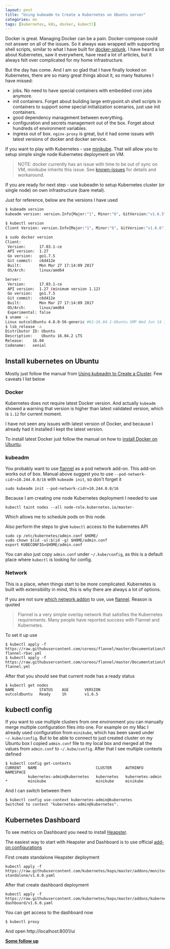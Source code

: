 ```yaml
---
layout: post
title: "Using kubeadm to Create a Kubernetes on Ubuntu server"
categories: en
tags: [kubernetes, k8s, docker, kubectl]
---
```


Docker is great. Managing Docker can be a pain. Docker-compose could not answer
on all of the issues. So it always was wrapped with supporting shell scripts,
similar to what I have built for [docker-splunk](https://github.com/splunk/docker-splunk).
I have heard a lot about Kubernetes, saw it everywhere, have read a lot of articles,
but it always felt over complicated for my home infrastructure.

But the day has come. And I am so glad that I have finally looked on Kubernetes,
there are so many great things about it, so many features I have missed:

- jobs. No need to have special containers with embedded cron jobs anymore.
- init containers. Forget about building large entrypoint.sh shell scripts in
containers to support some special initialization scenarios, just use init containers.
- good dependency management between everything.
- configuration and secrets management out of the box. Forget about hundreds of
environment variables.
- ingress out of box. `nginx-proxy` is great, but it had some issues with latest
versions of docker and docker service.

If you want to play with Kubernetes - use [minikube](https://kubernetes.io/docs/getting-started-guides/minikube/).
That will allow you to setup simple single node Kubernetes deployment on VM.

> NOTE: docker currently has an issue with time to be out of sync on VM, minikube
> inherits this issue. See [known-issues](https://docs.docker.com/docker-for-mac/troubleshoot/#known-issues)
> for details and workaround.

If you are ready for next step - use kubeadm to setup Kubernetes cluster (or single
node) on own infrastructure (bare metal).

Just for reference, below are the versions I have used

```bash
$ kubeadm version
kubeadm version: version.Info{Major:"1", Minor:"6", GitVersion:"v1.6.5", GitCommit:"490c6f13df1cb6612e0993c4c14f2ff90f8cdbf3", GitTreeState:"clean", BuildDate:"2017-06-14T20:03:38Z", GoVersion:"go1.7.6", Compiler:"gc", Platform:"linux/amd64"}

$ kubectl version
Client Version: version.Info{Major:"1", Minor:"6", GitVersion:"v1.6.6", GitCommit:"7fa1c1756d8bc963f1a389f4a6937dc71f08ada2", GitTreeState:"clean", BuildDate:"2017-06-16T18:34:20Z", GoVersion:"go1.7.6", Compiler:"gc", Platform:"linux/amd64"}

$ sudo docker version
Client:
 Version:      17.03.1-ce
 API version:  1.27
 Go version:   go1.7.5
 Git commit:   c6d412e
 Built:        Mon Mar 27 17:14:09 2017
 OS/Arch:      linux/amd64

Server:
 Version:      17.03.1-ce
 API version:  1.27 (minimum version 1.12)
 Go version:   go1.7.5
 Git commit:   c6d412e
 Built:        Mon Mar 27 17:14:09 2017
 OS/Arch:      linux/amd64
 Experimental: false
$ uname -a
Linux outcoldbuntu 4.8.0-56-generic #61~16.04.1-Ubuntu SMP Wed Jun 14 11:58:22 UTC 2017 x86_64 x86_64 x86_64 GNU/Linux
$ lsb_release -a
Distributor ID: Ubuntu
Description:    Ubuntu 16.04.2 LTS
Release:    16.04
Codename:   xenial
```

## Install kubernetes on Ubuntu

Mostly just follow the manual from [Using kubeadm to Create a Cluster](https://kubernetes.io/docs/setup/independent/create-cluster-kubeadm/).
Few caveats I list below

### Docker

Kubernetes does not require latest Docker version. And actually `kubeadm` showed
a warning that version is higher than latest validated version, which is `1.12`
for current moment.

I have not seen any issues with latest version of Docker, and because I already
had it installed I kept the latest version.

To install latest Docker just follow the manual on how to [install
Docker on Ubuntu](https://docs.docker.com/engine/installation/linux/ubuntu/#install-using-the-repository).

### kubeadm

You probably want to use [flannel](https://github.com/coreos/flannel) as a pod
network add-on. This add-on works out of box. Manual above suggest you to use
`--pod-network-cidr=10.244.0.0/16` with `kubeadm init`, so don't forget it

```
sudo kubeadm init --pod-network-cidr=10.244.0.0/16
```

Because I am creating one node Kubernetes deployment I needed to use

```
kubectl taint nodes --all node-role.kubernetes.io/master-
```

Which allows me to schedule pods on this node.

Also perform the steps to give `kubectl` access to the kubernetes API

```
sudo cp /etc/kubernetes/admin.conf $HOME/
sudo chown $(id -u):$(id -g) $HOME/admin.conf
export KUBECONFIG=$HOME/admin.conf
```

You can also just copy `admin.conf` under `~/.kube/config`, as this is a default
place where `kubectl` is looking for config.

### Network

This is a place, when things start to be more complicated. Kubernetes is built
with extensibility in mind, this is why there are always a lot of options.

If you are not sure [which network addon](https://kubernetes.io/docs/concepts/cluster-administration/networking/)
to use, use [flannel](https://github.com/coreos/flannel). Reason is quoted

> Flannel is a very simple overlay network that satisfies the Kubernetes requirements.
> Many people have reported success with Flannel and Kubernetes.

To set it up use

```
$ kubectl apply -f https://raw.githubusercontent.com/coreos/flannel/master/Documentation/kube-flannel-rbac.yml
$ kubectl apply -f https://raw.githubusercontent.com/coreos/flannel/master/Documentation/kube-flannel.yml
```

After that you should see that current node has a ready status

```
$ kubectl get nodes
NAME           STATUS    AGE       VERSION
outcoldbuntu   Ready     1h        v1.6.5
```

## kubectl config

If you want to use multiple clusters from one environment you can manually merge
multiple configuration files into one. For example on my Mac I already used
configuration from `minikube`, which has been saved under `~/.kube/config`. But to
be able to connect to just created cluster on my Ubuntu box I copied `admin.conf`
file to my local box and merged all the values from `admin.conf` to `~/.kube/config`.
After that I see multiple contexts defined

```
$ kubectl config get-contexts
CURRENT   NAME                          CLUSTER      AUTHINFO           NAMESPACE
          kubernetes-admin@kubernetes   kubernetes   kubernetes-admin   
*         minikube                      minikube     minikube
```

And I can switch between them

```
$ kubectl config use-context kubernetes-admin@kubernetes
Switched to context "kubernetes-admin@kubernetes".
```

## Kubernetes Dashboard

To see metrics on Dashboard you need to install [Heapster](https://github.com/kubernetes/heapster).

The easiest way to start with Heapster and Dashboard is to use official [add-on configurations](https://github.com/kubernetes/kops/tree/master/addons)

First create standalone Heapster deployment

```
kubectl apply -f https://raw.githubusercontent.com/kubernetes/kops/master/addons/monitoring-standalone/v1.6.0.yaml
```

After that create dashboard deployment

```
kubectl apply -f https://raw.githubusercontent.com/kubernetes/kops/master/addons/kubernetes-dashboard/v1.6.0.yaml
```

You can get access to the dashboard now

```
$ kubectl proxy
```

And open http://localhost:8001/ui

**[Some follow up](/en/archive/2017/06/23/kubectl-setting-up-the-network/)**
